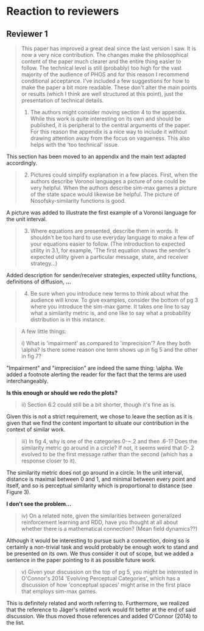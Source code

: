 # Reaction to reviewers

## Reviewer 1

> This paper has improved a great deal since the last version I saw.  It is now a very nice contribution.  The changes make the philosophical content of the paper much clearer and the entire thing easier to follow.  The technical level is still (probably) too high for the vast majority of the audience of PHOS and for this reason I recommend conditional acceptance.  I've included a few suggestions for how to make the paper a bit more readable.  These don't alter the main points or results (which I think are well structured at this point), just the presentation of technical details.
>
> 1) The authors might consider moving section 4 to the appendix.  While this work is quite interesting on its own and should be published, it is peripheral to the central arguments of the paper.  For this reason the appendix is a nice way to include it without drawing attention away from the focus on vagueness.  This also helps with the 'too technical' issue.

This section has been moved to an appendix and the main text adapted accordingly.

> 2) Pictures could simplify explanation in a few places.  First, when the authors describe Voronoi languages a picture of one could be very helpful.  When the authors describe sim-max games a picture of the state space would likewise be helpful.  The picture of Nosofsky-similarity functions is good.

A picture was added to illustrate the first example of a Voronoi language for the unit interval.

> 3) Where equations are presented, describe them in words.  It shouldn't be too hard to use everyday language to make a few of your equations easier to follow.  (The introduction to expected utility in 3.1, for example, 'The first equation shows the sender's expected utility given a particular message, state, and receiver strategy…)

Added description for sender/receiver strategies, expected utility functions, definitions of diffusion, **...**

> 4) Be sure when you introduce new terms to think about what the audience will know.  To give examples, consider the bottom of pg 3 where you introduce the sim-max game.  It takes one line to say what a similarity metric is, and one like to say what a probability distribution is in this instance.



> A few little things:
>
> i) What is 'impairment' as compared to 'imprecision'?  Are they both \alpha?  Is there some reason one term shows up in fig 5 and the other in fig 7?

"Impairment" and "imprecision" are indeed the same thing: \alpha. We added a footnote alerting the reader for the fact that the terms are used interchangeably.

**Is this enough or should we redo the plots?**

> ii) Section 6.2 could still be a bit shorter, though it's fine as is.

Given this is not a strict requirement, we chose to leave the section as it is given that we find the content important to situate our contribution in the context of similar work.

> iii) In fig 4, why is one of the categories 0-~.2 and then .6-1?  Does the similarity metric go around in a circle?  If not, it seems weird that 0-.2 evolved to be the first message rather than the second (which has a response closer to it).

The similarity metric does not go around in a circle. In the unit interval, distance is maximal between 0 and 1, and minimal between every point and itself, and so is perceptual similarity which is proportional to distance (see Figure 3).

**I don't see the problem...**

> iv) On a related note, given the similarities between generalized reinforcement learning and RDD, have you thought at all about whether there is a mathematical connection?  (Mean field dynamics??)

Although it would be interesting to pursue such a connection, doing so is certainly a non-trivial task and would probably be enough work to stand and be presented on its own. We thus consider it out of scope, but we added a sentence in the paper pointing to it as possible future work.

> v) Given your discussion on the top of pg 5, you might be interested in O'Connor's 2014 'Evolving Perceptual Categories', which has a discussion of how 'conceptual spaces' might arise in the first place that employs sim-max games.

This is definitely related and worth referring to. Furthermore, we realized that the reference to Jäger's related work would fit better at the end of said discussion. We thus moved those references and added O'Connor (2014) to the list.